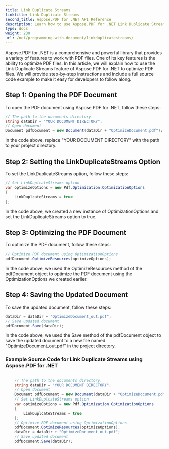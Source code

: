 ```yaml
---
title: Link Duplicate Streams
linktitle: Link Duplicate Streams
second_title: Aspose.PDF for .NET API Reference
description: Learn how to use Aspose.PDF for .NET Link Duplicate Streams feature to optimize your PDF documents with this step-by-step guide.
type: docs
weight: 230
url: /net/programming-with-document/linkduplicatestreams/
---
```

Aspose.PDF for .NET is a comprehensive and powerful library that provides a variety of features to work with PDF files. One of its key features is the ability to optimize PDF files. In this article, we will explain how to use the Link Duplicate Streams feature of Aspose.PDF for .NET to optimize PDF files. We will provide step-by-step instructions and include a full source code example to make it easy for developers to follow along.

## Step 1: Opening the PDF Document

To open the PDF document using Aspose.PDF for .NET, follow these steps:

```csharp
// The path to the documents directory.
string dataDir = "YOUR DOCUMENT DIRECTORY";
// Open document
Document pdfDocument = new Document(dataDir + "OptimizeDocument.pdf");
```

In the code above, replace "YOUR DOCUMENT DIRECTORY" with the path to your project directory.

## Step 2: Setting the LinkDuplicateStreams Option

To set the LinkDuplicateStreams option, follow these steps:

```csharp
// Set LinkDuplcateStreams option 
var optimizeOptions = new Pdf.Optimization.OptimizationOptions
{
    LinkDuplcateStreams = true
};
```

In the code above, we created a new instance of OptimizationOptions and set the LinkDuplicateStreams option to true.

## Step 3: Optimizing the PDF Document

To optimize the PDF document, follow these steps:

```csharp
// Optimize PDF document using OptimizationOptions
pdfDocument.OptimizeResources(optimizeOptions);
```

In the code above, we used the OptimizeResources method of the pdfDocument object to optimize the PDF document using the OptimizationOptions we created earlier.

## Step 4: Saving the Updated Document

To save the updated document, follow these steps:

```csharp
dataDir = dataDir + "OptimizeDocument_out.pdf";
// Save updated document
pdfDocument.Save(dataDir);
```

In the code above, we used the Save method of the pdfDocument object to save the updated document to a new file named "OptimizeDocument_out.pdf" in the project directory.

### Example Source Code for Link Duplicate Streams using Aspose.PDF for .NET

```csharp

	// The path to the documents directory.
	string dataDir = "YOUR DOCUMENT DIRECTORY";
	// Open document
	Document pdfDocument = new Document(dataDir + "OptimizeDocument.pdf");
	// Set LinkDuplcateStreams option 
	var optimizeOptions = new Pdf.Optimization.OptimizationOptions
	{
		LinkDuplcateStreams = true
	};
	// Optimize PDF document using OptimizationOptions
	pdfDocument.OptimizeResources(optimizeOptions);
	dataDir = dataDir + "OptimizeDocument_out.pdf";
	// Save updated document
	pdfDocument.Save(dataDir);
	
```

